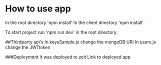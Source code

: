 # How to use app
In the root directory 'npm install'
In the client directory 'npm install'

To start project run 'npm run dev' in the root directory.

##Thirdparty api's
In keysSample.js change the mongoDB URI
In users.js change the JWTtoken

###Deployment
It was deployed to zeit
Link to deployed app
